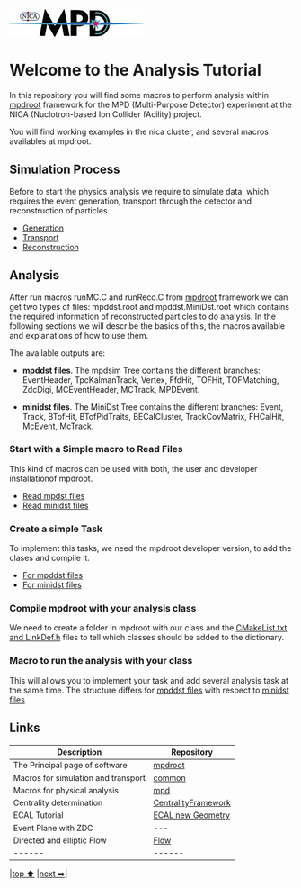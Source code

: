 
<img src="mpd-logo_v2_small.png">

# Welcome to the Analysis Tutorial

In this repository you will find some macros to perform analysis within [mpdroot](http://mpdroot.jinr.ru) framework for the MPD (Multi-Purpose Detector) experiment at the NICA (Nuclotron-based Ion Collider fAcility) project. 

You will find working examples in the nica cluster, and several macros availables at mpdroot. 

## Simulation Process 

Before to start the physics analysis we require to simulate data, which requires the event generation, transport through the detector and reconstruction of particles.

 * [Generation](simulation/generation/generation.md)
 * [Transport](simulation/transport/)
 * [Reconstruction](simulation/reconstruction)

## Analysis

After run macros runMC.C and runReco.C from [mpdroot](https://git.jinr.ru/nica/mpdroot/-/tree/dev/macros/common) framework we can get two types of files: mpddst.root and mpddst.MiniDst.root which contains the required information of reconstructed particles to do analysis. In the following sections we will describe the basics of this, the macros available and explanations of how to use them.

The available outputs are: 

 * **mpddst files**. The mpdsim Tree contains the different branches: EventHeader, TpcKalmanTrack, Vertex, FfdHit, TOFHit, TOFMatching, ZdcDigi, MCEventHeader, MCTrack, MPDEvent.


 * **minidst files**. The MiniDst Tree contains the different branches: Event, Track, BTofHit, BTofPidTraits, BECalCluster, TrackCovMatrix, FHCalHit, McEvent, McTrack. 

### Start with a Simple macro to Read Files

This kind of macros can be used with both, the user and developer installationof mpdroot.

 * [Read mpdst files](simpleRead/mpddst)
 * [Read minidst files](simpleRead/minidst)

### Create a simple Task

To implement this tasks, we need the mpdroot developer version, to add the clases and compile it.

 * [For mpddst files](mpddstm)
 * [For minidst files](minidstm)

### Compile mpdroot with your analysis class

We need to create a folder in mpdroot with our class and the [CMakeList.txt and LinkDef.h](mpddstm/dictionary.md) files to tell which classes should be added to the dictionary.

### Macro to run the analysis with your class

This will allows you to implement your task and add several analysis task at the same time. The structure differs for [mpddst files](mpddstm/runmacro.md) with respect to [minidst files](minidstm/runmacro.md)


## Links
|Description|Repository|
|------|------|
|The Principal page of software|[mpdroot](http://mpdroot.jinr.ru/)
|Macros for simulation and transport|[common](https://git.jinr.ru/nica/mpdroot/-/tree/dev/macros/common)|
|Macros for physical analysis|[mpd](https://git.jinr.ru/nica/mpdroot/-/tree/dev/macro/physical_analysis)|
|Centrality determination| [CentralityFramework](https://github.com/FlowNICA/CentralityFramework)|
|ECAL Tutorial|[ECAL new Geometry](examples)|
|Event Plane with ZDC| ---|
|Directed and elliptic Flow|[Flow](https://git.jinr.ru/nica/mpdroot/-/tree/dev/macro/physical_analysis/Flow)|
|------|------|


|[top :arrow_up:](https://github.com/iamaldonado/Macros_ANA) |[next :arrow_right:](simpleRead/mpddst/README.md)|

